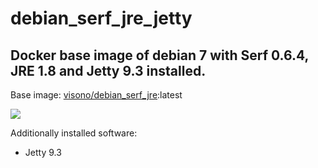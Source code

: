 # debian_serf_jre_jetty
## Docker base image of debian 7 with Serf 0.6.4, JRE 1.8 and Jetty 9.3 installed.

Base image: [visono/debian_serf_jre][1]:latest

[![](https://badge.imagelayers.io/visono/debian_serf_jre_jetty:latest.svg)](https://imagelayers.io/?images=visono/debian_serf_jre_jetty:latest 'Get your own badge on imagelayers.io')

Additionally installed software:

- Jetty 9.3


  [1]: https://registry.hub.docker.com/u/visono/debian_serf_jre/
